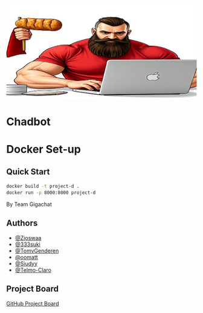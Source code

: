 <img src="image.png" alt="Eepy cat" width="100%" height="250"/>

# Chadbot

# Docker Set-up
## Quick Start

```bash
docker build -t project-d .
docker run -p 8000:8000 project-d
```

By Team Gigachat

## Authors

- [@Zjoswaa](https://github.com/Zjoswaa)
- [@333suki](https://github.com/333suki)
- [@TomvGenderen](https://github.com/TomvGenderen)
- [@oomatt](https://github.com/oomatt)
- [@Siudyy](https://github.com/Siudyy)
- [@Telmo-Claro](https://github.com/Telmo-Claro)


## Project Board
[GitHub Project Board](https://github.com/users/333suki/projects/4/views/1)

